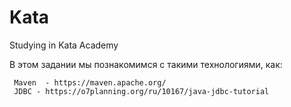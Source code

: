 # Kata
Studying in Kata Academy

В этом задании мы познакомимся с такими технологиями, как:

     Maven  - https://maven.apache.org/
     JDBC - https://o7planning.org/ru/10167/java-jdbc-tutorial

